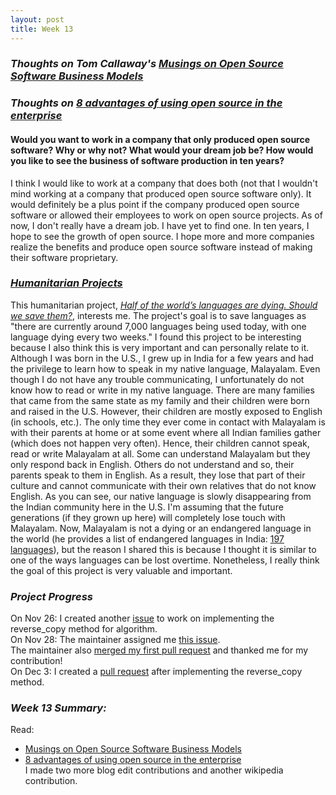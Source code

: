 ```yaml
---
layout: post
title: Week 13
---
```

### **_Thoughts on Tom Callaway's [Musings on Open Source Software Business Models](https://spot.livejournal.com/327801.html)_**  

### **_Thoughts on [8 advantages of using open source in the enterprise](https://enterprisersproject.com/article/2015/1/top-advantages-open-source-offers-over-proprietary-solutions)_**  

#### Would you want to work in a company that only produced open source software? Why or why not? What would your dream job be? How would you like to see the business of software production in ten years?
I think I would like to work at a company that does both (not that I wouldn't mind working at a company that produced open source software only). It would definitely be a plus point if the company produced open source software or allowed their employees to work on open source projects. As of now, I don't really have a dream job. I have yet to find one. In ten years, I hope to see the growth of open source. I hope more and more companies realize the benefits and produce open source software instead of making their software proprietary.   

### **_[Humanitarian Projects](https://opensource.com/tags/humanitarian)_**  
This humanitarian project, _[Half of the world’s languages are dying. Should we save them?](https://opensource.com/article/17/7/half-world-languages-dying-save-them)_, interests me. The project's goal is to save languages as "there are currently around 7,000 languages being used today, with one language dying every two weeks." I found this project to be interesting because I also think this is very important and can personally relate to it. Although I was born in the U.S., I grew up in India for a few years and had the privilege to learn how to speak in my native language, Malayalam. Even though I do not have any trouble communicating, I unfortunately do not know how to read or write in my native language. There are many families that came from the same state as my family and their children were born and raised in the U.S. However, their children are mostly exposed to English (in schools, etc.). The only time they ever come in contact with Malayalam is with their parents at home or at some event where all Indian families gather (which does not happen very often). Hence, their children cannot speak, read or write Malayalam at all. Some can understand Malayalam but they only respond back in English. Others do not understand and so, their parents speak to them in English. As a result, they lose that part of their culture and cannot communicate with their own relatives that do not know English. As you can see, our native language is slowly disappearing from the Indian community here in the U.S. I'm assuming that the future generations (if they grown up here) will completely lose touch with Malayalam. Now, Malayalam is not a dying or an endangered language in the world (he provides a list of endangered languages in India: [197 languages](https://en.wikipedia.org/wiki/List_of_endangered_languages_in_India)), but the reason I shared this is because I thought it is similar to one of the ways languages can be lost overtime. Nonetheless, I really think the goal of this project is very valuable and important.    

### **_Project Progress_**  
On Nov 26: I created another [issue](https://github.com/Bhupesh-V/30-seconds-of-cpp/issues/452) to work on implementing the reverse_copy method for algorithm.   
On Nov 28: The maintainer assigned me [this issue](https://github.com/Bhupesh-V/30-seconds-of-cpp/issues?q=assignee%3Arajsukanya+is%3Aopen).    
The maintainer also [merged my first pull request](https://github.com/Bhupesh-V/30-seconds-of-cpp/pull/446) and thanked me for my contribution!    
On Dec 3: I created a [pull request](https://github.com/Bhupesh-V/30-seconds-of-cpp/pull/457) after implementing the reverse_copy method.  

### **_Week 13 Summary:_** 
Read:
* [Musings on Open Source Software Business Models](https://spot.livejournal.com/327801.html)  
* [8 advantages of using open source in the enterprise](https://enterprisersproject.com/article/2015/1/top-advantages-open-source-offers-over-proprietary-solutions)    
I made two more blog edit contributions and another wikipedia contribution. 
<!--
Write your comments about Tom Callaway's blog post.
The second article is intended to convince CIO's about the importance of open source for companies. What are your reactions to this article?
-->
